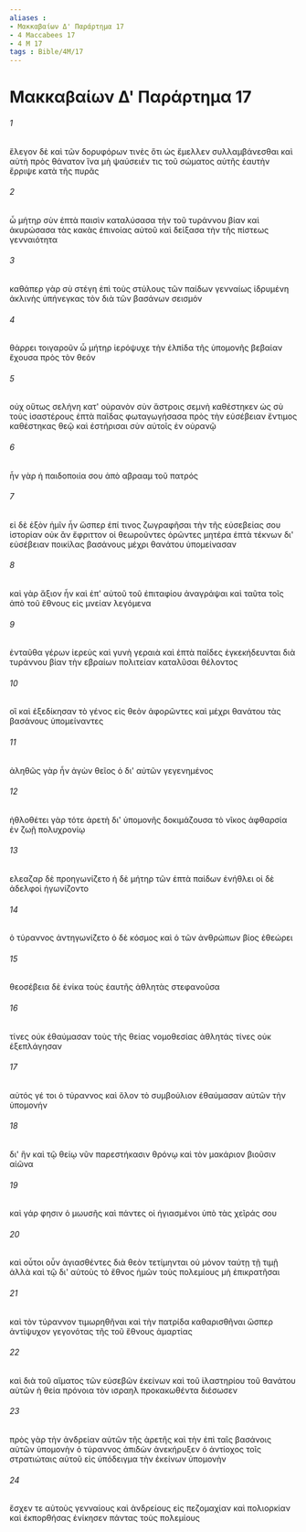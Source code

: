 ```yaml
---
aliases : 
- Μακκαβαίων Δ' Παράρτημα 17
- 4 Maccabees 17
- 4 M 17
tags : Bible/4M/17
---
```


# Μακκαβαίων Δ' Παράρτημα 17

###### 1
ἔλεγον δὲ καὶ τῶν δορυφόρων τινὲς ὅτι ὡς ἔμελλεν συλλαμβάνεσθαι καὶ αὐτὴ πρὸς θάνατον ἵνα μὴ ψαύσειέν τις τοῦ σώματος αὐτῆς ἑαυτὴν ἔρριψε κατὰ τῆς πυρᾶς
###### 2
ὦ μήτηρ σὺν ἑπτὰ παισὶν καταλύσασα τὴν τοῦ τυράννου βίαν καὶ ἀκυρώσασα τὰς κακὰς ἐπινοίας αὐτοῦ καὶ δείξασα τὴν τῆς πίστεως γενναιότητα
###### 3
καθάπερ γὰρ σὺ στέγη ἐπὶ τοὺς στύλους τῶν παίδων γενναίως ἱδρυμένη ἀκλινὴς ὑπήνεγκας τὸν διὰ τῶν βασάνων σεισμόν
###### 4
θάρρει τοιγαροῦν ὦ μήτηρ ἱερόψυχε τὴν ἐλπίδα τῆς ὑπομονῆς βεβαίαν ἔχουσα πρὸς τὸν θεόν
###### 5
οὐχ οὕτως σελήνη κατ' οὐρανὸν σὺν ἄστροις σεμνὴ καθέστηκεν ὡς σὺ τοὺς ἰσαστέρους ἑπτὰ παῖδας φωταγωγήσασα πρὸς τὴν εὐσέβειαν ἔντιμος καθέστηκας θεῷ καὶ ἐστήρισαι σὺν αὐτοῖς ἐν οὐρανῷ
###### 6
ἦν γὰρ ἡ παιδοποιία σου ἀπὸ αβρααμ τοῦ πατρός
###### 7
εἰ δὲ ἐξὸν ἡμῖν ἦν ὥσπερ ἐπί τινος ζωγραφῆσαι τὴν τῆς εὐσεβείας σου ἱστορίαν οὐκ ἂν ἔφριττον οἱ θεωροῦντες ὁρῶντες μητέρα ἑπτὰ τέκνων δι' εὐσέβειαν ποικίλας βασάνους μέχρι θανάτου ὑπομείνασαν
###### 8
καὶ γὰρ ἄξιον ἦν καὶ ἐπ' αὐτοῦ τοῦ ἐπιταφίου ἀναγράψαι καὶ ταῦτα τοῖς ἀπὸ τοῦ ἔθνους εἰς μνείαν λεγόμενα
###### 9
ἐνταῦθα γέρων ἱερεὺς καὶ γυνὴ γεραιὰ καὶ ἑπτὰ παῖδες ἐγκεκήδευνται διὰ τυράννου βίαν τὴν εβραίων πολιτείαν καταλῦσαι θέλοντος
###### 10
οἳ καὶ ἐξεδίκησαν τὸ γένος εἰς θεὸν ἀφορῶντες καὶ μέχρι θανάτου τὰς βασάνους ὑπομείναντες
###### 11
ἀληθῶς γὰρ ἦν ἀγὼν θεῖος ὁ δι' αὐτῶν γεγενημένος
###### 12
ἠθλοθέτει γὰρ τότε ἀρετὴ δι' ὑπομονῆς δοκιμάζουσα τὸ νῖκος ἀφθαρσία ἐν ζωῇ πολυχρονίῳ
###### 13
ελεαζαρ δὲ προηγωνίζετο ἡ δὲ μήτηρ τῶν ἑπτὰ παίδων ἐνήθλει οἱ δὲ ἀδελφοὶ ἠγωνίζοντο
###### 14
ὁ τύραννος ἀντηγωνίζετο ὁ δὲ κόσμος καὶ ὁ τῶν ἀνθρώπων βίος ἐθεώρει
###### 15
θεοσέβεια δὲ ἐνίκα τοὺς ἑαυτῆς ἀθλητὰς στεφανοῦσα
###### 16
τίνες οὐκ ἐθαύμασαν τοὺς τῆς θείας νομοθεσίας ἀθλητάς τίνες οὐκ ἐξεπλάγησαν
###### 17
αὐτός γέ τοι ὁ τύραννος καὶ ὅλον τὸ συμβούλιον ἐθαύμασαν αὐτῶν τὴν ὑπομονήν
###### 18
δι' ἣν καὶ τῷ θείῳ νῦν παρεστήκασιν θρόνῳ καὶ τὸν μακάριον βιοῦσιν αἰῶνα
###### 19
καὶ γάρ φησιν ὁ μωυσῆς καὶ πάντες οἱ ἡγιασμένοι ὑπὸ τὰς χεῖράς σου
###### 20
καὶ οὗτοι οὖν ἁγιασθέντες διὰ θεὸν τετίμηνται οὐ μόνον ταύτῃ τῇ τιμῇ ἀλλὰ καὶ τῷ δι' αὐτοὺς τὸ ἔθνος ἡμῶν τοὺς πολεμίους μὴ ἐπικρατῆσαι
###### 21
καὶ τὸν τύραννον τιμωρηθῆναι καὶ τὴν πατρίδα καθαρισθῆναι ὥσπερ ἀντίψυχον γεγονότας τῆς τοῦ ἔθνους ἁμαρτίας
###### 22
καὶ διὰ τοῦ αἵματος τῶν εὐσεβῶν ἐκείνων καὶ τοῦ ἱλαστηρίου τοῦ θανάτου αὐτῶν ἡ θεία πρόνοια τὸν ισραηλ προκακωθέντα διέσωσεν
###### 23
πρὸς γὰρ τὴν ἀνδρείαν αὐτῶν τῆς ἀρετῆς καὶ τὴν ἐπὶ ταῖς βασάνοις αὐτῶν ὑπομονὴν ὁ τύραννος ἀπιδὼν ἀνεκήρυξεν ὁ ἀντίοχος τοῖς στρατιώταις αὐτοῦ εἰς ὑπόδειγμα τὴν ἐκείνων ὑπομονὴν
###### 24
ἔσχεν τε αὐτοὺς γενναίους καὶ ἀνδρείους εἰς πεζομαχίαν καὶ πολιορκίαν καὶ ἐκπορθήσας ἐνίκησεν πάντας τοὺς πολεμίους
